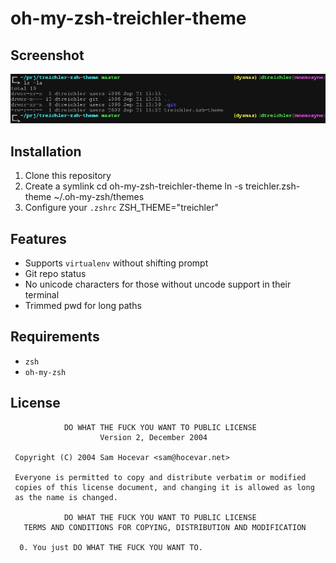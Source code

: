 oh-my-zsh-treichler-theme
=========================

Screenshot
----------

![Screenshot](http://github.com/dtreichler/oh-my-zsh-treichler-theme/raw/master/screenshot.png)

Installation
------------

1. Clone this repository
2. Create a symlink
    cd oh-my-zsh-treichler-theme
    ln -s treichler.zsh-theme ~/.oh-my-zsh/themes
3. Configure your `.zshrc`
    ZSH_THEME="treichler"

Features
--------

* Supports `virtualenv` without shifting prompt
* Git repo status
* No unicode characters for those without uncode support in their terminal
* Trimmed pwd for long paths

Requirements
------------

* `zsh`
* `oh-my-zsh`

License
-------
```
            DO WHAT THE FUCK YOU WANT TO PUBLIC LICENSE 
                    Version 2, December 2004 

 Copyright (C) 2004 Sam Hocevar <sam@hocevar.net> 

 Everyone is permitted to copy and distribute verbatim or modified 
 copies of this license document, and changing it is allowed as long 
 as the name is changed. 

            DO WHAT THE FUCK YOU WANT TO PUBLIC LICENSE 
   TERMS AND CONDITIONS FOR COPYING, DISTRIBUTION AND MODIFICATION 

  0. You just DO WHAT THE FUCK YOU WANT TO. 
```
